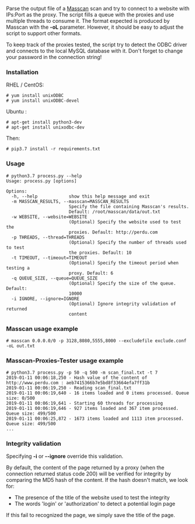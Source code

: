 Parse the output file of a [Masscan](https://github.com/robertdavidgraham/masscan) scan and try to connect to a website with IPs:Port as the proxy. The script fills a queue with the proxies and use multiple threads to consume it. 
The format expected is produced by Masscan with the **-oL** parameter. However, it should be easy to adjust the script to support other formats.

To keep track of the proxies tested, the script try to detect the ODBC driver and connects to the local MySQL database with it. Don't forget to change your password in the connection string!

### Installation
RHEL / CentOS:
```
# yum install unixODBC
# yum install unixODBC-devel
```
Ubuntu :
```
# apt-get install python3-dev
# apt-get install unixodbc-dev
```
Then:
```
# pip3.7 install -r requirements.txt
```
### Usage
```
# python3.7 process.py --help
Usage: process.py [options]

Options:
  -h, --help            show this help message and exit
  -m MASSCAN_RESULTS, --masscan=MASSCAN_RESULTS
                        Specify the file containing Masscan's results.
                        Default: /root/masscan/data/out.txt
  -w WEBSITE, --website=WEBSITE
                        (Optional) Specify the website used to test the
                        proxies. Default: http://perdu.com
  -p THREADS, --thread=THREADS
                        (Optional) Specify the number of threads used to test
                        the proxies. Default: 10
  -t TIMEOUT, --timeout=TIMEOUT
                        (Optional) Specify the timeout period when testing a
                        proxy. Default: 6
  -q QUEUE_SIZE, --queue=QUEUE_SIZE
                        (Optional) Specify the size of the queue. Default:
                        10000
  -i IGNORE, --ignore=IGNORE
                        (Optional) Ignore integrity validation of returned
                        content
```

### Masscan usage example
```
# masscan 0.0.0.0/0 -p 3128,8080,5555,8000 --excludefile exclude.conf -oL out.txt
```

### Masscan-Proxies-Tester usage example
```
# python3.7 process.py -p 50 -q 500 -m scan_final.txt -t 7
2019-01-11 00:06:18,250 - Hash value of the content of http://www.perdu.com : aeb7415366b7e5bd8f33664efa7ff31b
2019-01-11 00:06:19,250 - Reading scan_final.txt
2019-01-11 00:06:19,640 - 16 items loaded and 0 items processed. Queue size: 0/500
2019-01-11 00:06:19,641 - Starting 60 threads for processing
2019-01-11 00:06:19,646 - 927 items loaded and 367 item processed. Queue size: 499/500
2019-01-11 00:06:25,872 - 1673 items loaded and 1113 item processed. Queue size: 499/500
...
```

### Integrity validation

Specifying **-i** or **--ignore** override this validation.

By default, the content of the page returned by a proxy (when the connection returned status code 200) will be verified for integrity by comparing the MD5 hash of the content. If the hash doesn't match, we look for:
 * The presence of the title of the website used to test the integrity
 * The words 'login' or 'authorization' to detect a potential login page
 
If this fail to recognized the page, we simply save the title of the page.